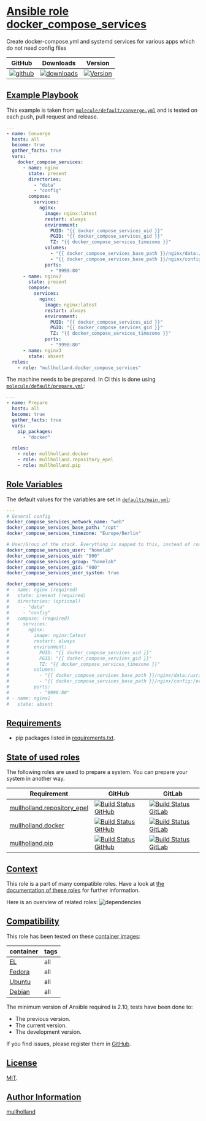 # [Ansible role docker_compose_services](#docker_compose_services)

Create docker-compose.yml and systemd services for various apps which do not need config files

|GitHub|Downloads|Version|
|------|---------|-------|
|[![github](https://github.com/mullholland/ansible-role-docker_compose_services/actions/workflows/molecule.yml/badge.svg)](https://github.com/mullholland/ansible-role-docker_compose_services/actions/workflows/molecule.yml)|[![downloads](https://img.shields.io/ansible/role/d/mullholland/docker_compose_services)](https://galaxy.ansible.com/mullholland/docker_compose_services)|[![Version](https://img.shields.io/github/release/mullholland/ansible-role-docker_compose_services.svg)](https://github.com/mullholland/ansible-role-docker_compose_services/releases/)|
## [Example Playbook](#example-playbook)

This example is taken from [`molecule/default/converge.yml`](https://github.com/mullholland/ansible-role-docker_compose_services/blob/master/molecule/default/converge.yml) and is tested on each push, pull request and release.

```yaml
---
- name: Converge
  hosts: all
  become: true
  gather_facts: true
  vars:
    docker_compose_services:
      - name: nginx
        state: present
        directories:
          - "data"
          - "config"
        compose:
          services:
            nginx:
              image: nginx:latest
              restart: always
              environment:
                PUID: "{{ docker_compose_services_uid }}"
                PGID: "{{ docker_compose_services_gid }}"
                TZ: "{{ docker_compose_services_timezone }}"
              volumes:
                - "{{ docker_compose_services_base_path }}/nginx/data:/usr/share/nginx/html"
                - "{{ docker_compose_services_base_path }}/nginx/config:/etc/nginx/conf"
              ports:
                - "9999:80"
      - name: nginx2
        state: present
        compose:
          services:
            nginx:
              image: nginx:latest
              restart: always
              environment:
                PUID: "{{ docker_compose_services_uid }}"
                PGID: "{{ docker_compose_services_gid }}"
                TZ: "{{ docker_compose_services_timezone }}"
              ports:
                - "9998:80"
      - name: nginx3
        state: absent
  roles:
    - role: "mullholland.docker_compose_services"
```

The machine needs to be prepared. In CI this is done using [`molecule/default/prepare.yml`](https://github.com/mullholland/ansible-role-docker_compose_services/blob/master/molecule/default/prepare.yml):

```yaml
---
- name: Prepare
  hosts: all
  become: true
  gather_facts: true
  vars:
    pip_packages:
      - "docker"

  roles:
    - role: mullholland.docker
    - role: mullholland.repository_epel
    - role: mullholland.pip
```



## [Role Variables](#role-variables)

The default values for the variables are set in [`defaults/main.yml`](https://github.com/mullholland/ansible-role-docker_compose_services/blob/master/defaults/main.yml):

```yaml
---
# General config
docker_compose_services_network_name: "web"
docker_compose_services_base_path: "/opt"
docker_compose_services_timezone: "Europe/Berlin"

# User/Group of the stack. Everything is mapped to this, instead of root.
docker_compose_services_user: "homelab"
docker_compose_services_uid: "900"
docker_compose_services_group: "homelab"
docker_compose_services_gid: "900"
docker_compose_services_user_system: true

docker_compose_services:
# - name: nginx (required)
#   state: present (required)
#   directories: (optional)
#     - "data"
#     - "config"
#   compose: (required)
#     services:
#       nginx:
#         image: nginx:latest
#         restart: always
#         environment:
#           PUID: "{{ docker_compose_services_uid }}"
#           PGID: "{{ docker_compose_services_gid }}"
#           TZ: "{{ docker_compose_services_timezone }}"
#         volumes:
#           - "{{ docker_compose_services_base_path }}/nginx/data:/usr/share/nginx/html"
#           - "{{ docker_compose_services_base_path }}/nginx/config:/etc/nginx/conf"
#         ports:
#           - "9999:80"
# - name: nginx2
#   state: absent
```

## [Requirements](#requirements)

- pip packages listed in [requirements.txt](https://github.com/mullholland/ansible-role-docker_compose_services/blob/master/requirements.txt).

## [State of used roles](#state-of-used-roles)

The following roles are used to prepare a system. You can prepare your system in another way.

| Requirement | GitHub | GitLab |
|-------------|--------|--------|
|[mullholland.repository_epel](https://galaxy.ansible.com/mullholland/repository_epel)|[![Build Status GitHub](https://github.com/mullholland/ansible-role-repository_epel/workflows/Ansible%20Molecule/badge.svg)](https://github.com/mullholland/ansible-role-repository_epel/actions)|[![Build Status GitLab](https://gitlab.com/opensourceunicorn/ansible-role-repository_epel/badges/master/pipeline.svg)](https://gitlab.com/opensourceunicorn/ansible-role-repository_epel)|
|[mullholland.docker](https://galaxy.ansible.com/mullholland/docker)|[![Build Status GitHub](https://github.com/mullholland/ansible-role-docker/workflows/Ansible%20Molecule/badge.svg)](https://github.com/mullholland/ansible-role-docker/actions)|[![Build Status GitLab](https://gitlab.com/opensourceunicorn/ansible-role-docker/badges/master/pipeline.svg)](https://gitlab.com/opensourceunicorn/ansible-role-docker)|
|[mullholland.pip](https://galaxy.ansible.com/mullholland/pip)|[![Build Status GitHub](https://github.com/mullholland/ansible-role-pip/workflows/Ansible%20Molecule/badge.svg)](https://github.com/mullholland/ansible-role-pip/actions)|[![Build Status GitLab](https://gitlab.com/opensourceunicorn/ansible-role-pip/badges/master/pipeline.svg)](https://gitlab.com/opensourceunicorn/ansible-role-pip)|

## [Context](#context)

This role is a part of many compatible roles. Have a look at [the documentation of these roles](https://mullholland.net) for further information.

Here is an overview of related roles:
![dependencies](https://raw.githubusercontent.com/mullholland/ansible-role-docker_compose_services/png/requirements.png "Dependencies")

## [Compatibility](#compatibility)

This role has been tested on these [container images](https://hub.docker.com/u/mullholland):

|container|tags|
|---------|----|
|[EL](https://hub.docker.com/r/mullholland/enterpriselinux)|all|
|[Fedora](https://hub.docker.com/r/mullholland/fedora/)|all|
|[Ubuntu](https://hub.docker.com/r/mullholland/ubuntu)|all|
|[Debian](https://hub.docker.com/r/mullholland/debian)|all|

The minimum version of Ansible required is 2.10, tests have been done to:

- The previous version.
- The current version.
- The development version.

If you find issues, please register them in [GitHub](https://github.com/mullholland/ansible-role-docker_compose_services/issues).

## [License](#license)

[MIT](https://github.com/mullholland/ansible-role-docker_compose_services/blob/master/LICENSE).

## [Author Information](#author-information)

[mullholland](https://mullholland.net)
